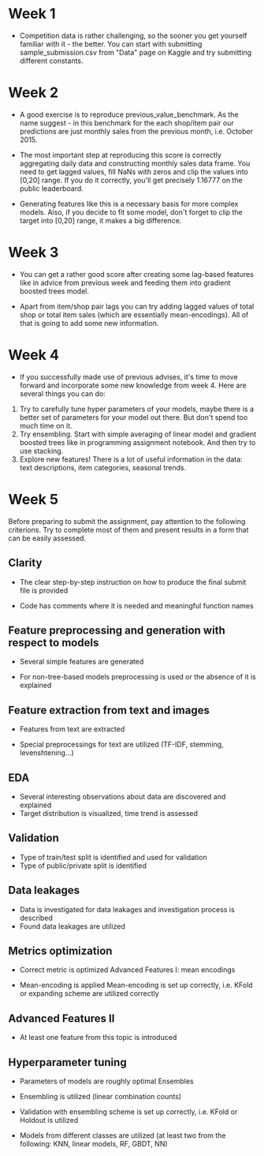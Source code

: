 # Week 1
*  Competition data is rather challenging, so the sooner you get yourself familiar with it - the better. You can start with submitting sample_submission.csv from "Data" page on Kaggle and try submitting different constants.

# Week 2
* A good exercise is to reproduce previous_value_benchmark. As the name suggest - in this benchmark for the each shop/item pair our predictions are just monthly sales from the previous month, i.e. October 2015.

* The most important step at reproducing this score is correctly aggregating daily data and constructing monthly sales data frame. You need to get lagged values, fill NaNs with zeros and clip the values into [0,20] range. If you do it correctly,  you'll get precisely 1.16777 on the public leaderboard.

* Generating features like this is a necessary basis for more complex models. Also, if you decide to fit some model, don't forget to clip the target into [0,20] range, it makes a big difference.

# Week 3
* You can get a rather good score after creating some lag-based features like in advice from previous week and feeding them into gradient boosted trees model.

* Apart from item/shop pair lags you can try adding lagged values of total shop or total item sales (which are essentially mean-encodings). All of that is going to add some new information.

# Week 4

* If you successfully made use of previous advises, it's time to move forward and incorporate some new knowledge from week 4. Here are several things you can do:

 1. Try to carefully tune hyper parameters of your models, maybe there is a better set of parameters for your model out there. But don't spend too much time on it.
 2. Try ensembling. Start with simple averaging of linear model and gradient boosted trees like in programming assignment notebook. And then try to use stacking.
 3. Explore new features! There is a lot of useful information in the data: text descriptions, item categories, seasonal trends.

# Week 5
Before preparing to submit the assignment, pay attention to the following criterions. Try to complete most of them and present results in a form that can be easily assessed.

## Clarity

* The clear step-by-step instruction on how to produce the final submit file is provided

* Code has comments where it is needed and meaningful function names

## Feature preprocessing and generation with respect to models

* Several simple features are generated

* For non-tree-based models preprocessing is used or the absence of it is explained

## Feature extraction from text and images

* Features from text are extracted

* Special preprocessings for text are utilized (TF-IDF, stemming, levenshtening...)

## EDA

* Several interesting observations about data are discovered and explained
* Target distribution is visualized, time trend is assessed

## Validation

* Type of train/test split is identified and used for validation
* Type of public/private split is identified

## Data leakages

* Data is investigated for data leakages and investigation process is described
* Found data leakages are utilized

## Metrics optimization

* Correct metric is optimized
Advanced Features I: mean encodings

* Mean-encoding is applied
Mean-encoding is set up correctly, i.e. KFold or expanding scheme are utilized correctly

## Advanced Features II

* At least one feature from this topic is introduced

## Hyperparameter tuning

* Parameters of models are roughly optimal
Ensembles

* Ensembling is utilized (linear combination counts)

* Validation with ensembling scheme is set up correctly, i.e. KFold or Holdout is utilized

* Models from different classes are utilized (at least two from the following: KNN, linear models, RF, GBDT, NN)
